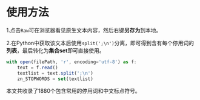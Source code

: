 # 使用方法
1.点击`Raw`可在浏览器看见原生文本内容，然后右键**另存为**到本地。

2.在Python中获取该文本后使用`split(';\n')`分离，即可得到含有每个停用词的**列表**，最后转化为**集合set**即可直接使用。
```js
with open(filePath, 'r', encoding='utf-8') as f:
    text = f.read()
    textlist = text.split(';\n')
    zn_STOPWORDS = set(textlist)
```
本文共收录了1880个包含常用的停用词和中文标点符号。
